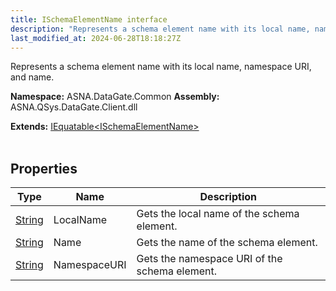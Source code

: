 ```yaml
---
title: ISchemaElementName interface
description: "Represents a schema element name with its local name, namespace URI, and name. "
last_modified_at: 2024-06-28T18:18:27Z
---
```


Represents a schema element name with its local name, namespace URI, and name.

**Namespace:** ASNA.DataGate.Common
**Assembly:** ASNA.QSys.DataGate.Client.dll

**Extends:** [IEquatable\<ISchemaElementName\>](https://learn.microsoft.com/en-us/dotnet/api/system.iequatable-1?view=net-8.0)
<br>
<br>

## Properties

| Type | Name | Description
| --- | --- | --- 
| [String](https://learn.microsoft.com/en-us/dotnet/api/system.string?view=net-8.0) | LocalName | Gets the local name of the schema element. |
| [String](https://learn.microsoft.com/en-us/dotnet/api/system.string?view=net-8.0) | Name | Gets the name of the schema element. |
| [String](https://learn.microsoft.com/en-us/dotnet/api/system.string?view=net-8.0) | NamespaceURI | Gets the namespace URI of the schema element. |
